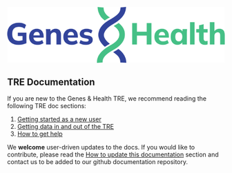 ![Genes and Health logo](images/branding/genes-and-health-logo-blue-green.svg)

## TRE Documentation

If you are new to the Genes & Health TRE, we recommend reading the following TRE doc sections:

1. [Getting started as a new user](getting-started-as-a-new-user.md)
2. [Getting data in and out of the TRE](getting-data-in-and-out-of-the-TRE)
3. [How to get help](how-to-get-help.md)

We **welcome** user-driven updates to the docs.  If you would like to contribute, please read the [How to update this documentation](how-to-update-this-documentation.md) section and contact us to be added to our github documentation repository.

<!--
<div class="grid cards">
  
    <a href="getting-started-as-a-new-user" class="md-button md-button--primary">Getting started</a>
 
    <a href="page2.md" class="md-button md-button--primary">How to guide</a>
  
    <a href="explainers" class="md-button md-button--primary">Explainers</a>
  
    <a href="page4.md" class="md-button md-button--primary">Other documents</a>

</div>
-->
